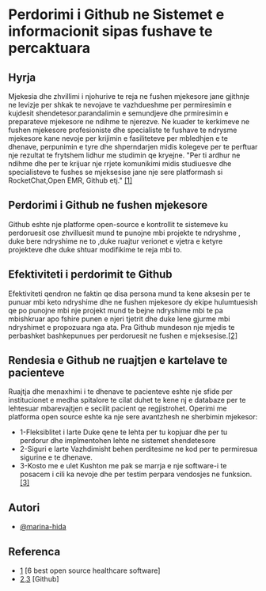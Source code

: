
# Perdorimi i Github ne Sistemet e informacionit sipas fushave te percaktuara
## Hyrja

Mjekesia dhe zhvillimi i njohurive te reja ne fushen mjekesore jane gjithnje ne levizje per shkak te nevojave te vazhdueshme per permiresimin e kujdesit shendetesor.parandalimin e semundjeve dhe prmiresimin e preparateve mjekesore ne ndihme te njerezve. Ne kuader te kerkimeve ne fushen mjekesore profesioniste dhe specialiste te fushave te ndrysme mjekesore kane nevoje per krijimin  e fasiliteteve per mbledhjen e te dhenave, perpunimin e tyre dhe shperndarjen midis kolegeve per te perftuar nje  rezultat te frytshem lidhur me studimin qe kryejne.
"Per ti ardhur ne ndihme dhe per te krijuar nje rrjete komunikimi midis studiuesve dhe specialisteve te fushes se mjeksesise jane nje sere platformash si RocketChat,Open EMR, Github etj." [[1]](#1)
## Perdorimi i Github ne fushen mjekesore 
Github eshte nje platforme open-source e kontrollit te sistemeve ku perdoruesit ose zhvilluesit mund te punojne mbi projekte te ndryshme , duke bere ndryshime ne to ,duke ruajtur verionet e vjetra e ketyre projekteve dhe duke shtuar modifikime te reja mbi to.
## Efektiviteti i perdorimit te Github
Efektiviteti qendron ne faktin qe disa persona mund ta kene aksesin per te punuar mbi keto ndryshime dhe ne fushen mjekesore dy ekipe hulumtuesish qe po punojne mbi nje projekt mund te bejne ndryshime mbi te pa mbishkruar apo fshire punen e njeri tjetrit dhe duke lene gjurme mbi ndryshimet e propozuara nga ata. Pra Github mundeson nje mjedis te perbashket bashkepunues per perdoruesit ne fushen e mjeksesise.[[2]](#2)
## Rendesia e Github ne ruajtjen e kartelave te pacienteve
Ruajtja dhe menaxhimi i te dhenave te pacienteve eshte nje sfide per institucionet e medha spitalore te cilat duhet te kene nj e databaze per te lehtesuar mbarevajtjen e secilit pacient qe regjistrohet.
Operimi me platforma open source eshte ka nje sere avantzhesh ne sherbimin mjekesor:
 * 1-Fleksiblitet i larte
 Duke qene te lehta per tu kopjuar dhe per tu perdorur dhe implmentohen lehte ne sistemet shendetesore
 * 2-Siguri e larte
 Vazhdimisht behen perditesime ne kod per te permiresua sigurine e te dhenave.
 * 3-Kosto me e ulet
 Kushton me pak se marrja e nje software-i te posacem i cili ka nevoje dhe per testim perpara vendosjes ne funksion.[[3]](#3)


## Autori

- [@marina-hida](https://www.github.com/marina-hida)


## Referenca

* [1](https://www.rocket.chat/blog/open-source-healthcare-software) [6 best open source healthcare software]
* [2,3](https://pmc.ncbi.nlm.nih.gov/articles/PMC4511066/) [Github]
